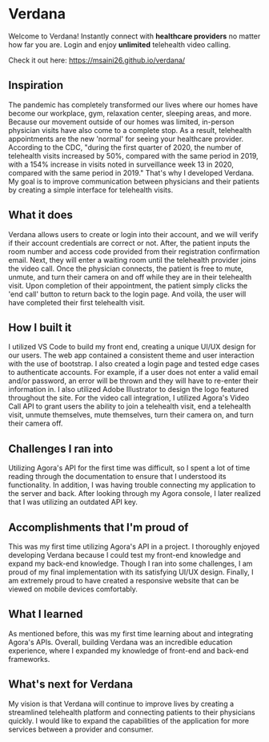 # Verdana

Welcome to Verdana! Instantly connect with **healthcare providers** no matter how far you are. Login and enjoy **unlimited** telehealth video calling.

Check it out here: https://msaini26.github.io/verdana/

## Inspiration

The pandemic has completely transformed our lives where our homes have become our workplace, gym, relaxation center, sleeping areas, and more. Because our movement outside of our homes was limited, in-person physician visits have also come to a complete stop. As a result, telehealth appointments are the new 'normal' for seeing your healthcare provider. According to the CDC, "during the first quarter of 2020, the number of telehealth visits increased by 50%, compared with the same period in 2019, with a 154% increase in visits noted in surveillance week 13 in 2020, compared with the same period in 2019." That's why I developed Verdana. My goal is to improve communication between physicians and their patients by creating a simple interface for telehealth visits.

## What it does

Verdana allows users to create or login into their account, and we will verify if their account credentials are correct or not. After, the patient inputs the room number and access code provided from their registration confirmation email. Next, they will enter a waiting room until the telehealth provider joins the video call. Once the physician connects, the patient is free to mute, unmute, and turn their camera on and off while they are in their telehealth visit. Upon completion of their appointment, the patient simply clicks the 'end call' button to return back to the login page. And voilà, the user will have completed their first telehealth visit.



## How I built it
I utilized VS Code to build my front end, creating a unique UI/UX design for our users. The web app contained a consistent theme and user interaction with the use of bootstrap. I also created a login page and tested edge cases to authenticate accounts. For example, if a user does not enter a valid email and/or password, an error will be thrown and they will have to re-enter their information in. I also utilized Adobe Illustrator to design the logo featured throughout the site. For the video call integration, I utilized Agora's Video Call API to grant users the ability to join a telehealth visit, end a telehealth visit, unmute themselves, mute themselves, turn their camera on, and turn their camera off. 

## Challenges I ran into
Utilizing Agora's API for the first time was difficult, so I spent a lot of time reading through the documentation to ensure that I understood its functionality. In addition, I was having trouble connecting my application to the server and back. After looking through my Agora console, I later realized that I was utilizing an outdated API key. 

## Accomplishments that I'm proud of
This was my first time utilizing Agora's API in a project. I thoroughly enjoyed developing Verdana because I could test my front-end knowledge and expand my back-end knowledge. Though I ran into some challenges, I am proud of my final implementation with its satisfying UI/UX design. Finally, I am extremely proud to have created a responsive website that can be viewed on mobile devices comfortably.

## What I learned
As mentioned before, this was my first time learning about and integrating Agora's APIs. Overall, building Verdana was an incredible education experience, where I expanded my knowledge of front-end and back-end frameworks.

## What's next for Verdana
My vision is that Verdana will continue to improve lives by creating a streamlined telehealth platform and connecting patients to their physicians quickly. I would like to expand the capabilities of the application for more services between a provider and consumer.


